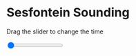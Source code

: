 <h1>Sesfontein Sounding</h1>
<p>Drag the slider to change the time</p>

<div class="slidecontainer">
<input oninput='setImage(this)' class="slider" type="range" min="0" max="2" value="0" step="1" />
<img id='img'/>
</div>

<script>
var img = document.getElementById('img');
var img_array = ['/assets/images/skwt/skd_sesfontein_wrfout_d01_2020-06-28_12:00:00.png',
'/assets/images/skwt/skd_sesfontein_wrfout_d01_2020-06-28_18:00:00.png',];
function setImage(obj)
{
        var value = obj.value;
        img.src = img_array[value];

}
</script>

